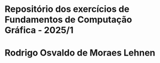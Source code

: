 # Repositório dos exercícios de Fundamentos de Computação Gráfica - 2025/1
# Rodrigo Osvaldo de Moraes Lehnen
